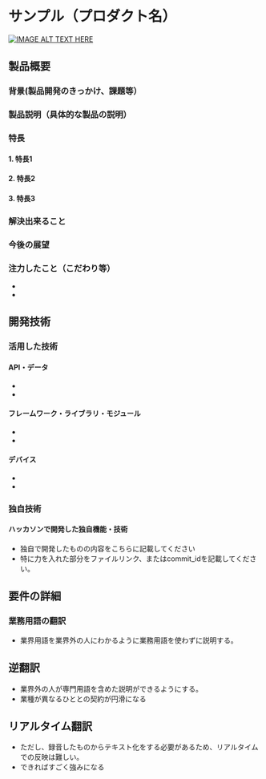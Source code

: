 # サンプル（プロダクト名）

[![IMAGE ALT TEXT HERE](https://jphacks.com/wp-content/uploads/2024/07/JPHACKS2024_ogp.jpg)](https://www.youtube.com/watch?v=DZXUkEj-CSI)

## 製品概要
### 背景(製品開発のきっかけ、課題等）
### 製品説明（具体的な製品の説明）
### 特長
#### 1. 特長1
#### 2. 特長2
#### 3. 特長3

### 解決出来ること
### 今後の展望
### 注力したこと（こだわり等）
* 
* 

## 開発技術
### 活用した技術
#### API・データ
* 
* 

#### フレームワーク・ライブラリ・モジュール
* 
* 

#### デバイス
* 
* 

### 独自技術
#### ハッカソンで開発した独自機能・技術
* 独自で開発したものの内容をこちらに記載してください
* 特に力を入れた部分をファイルリンク、またはcommit_idを記載してください。

 ## 要件の詳細
 ### 業務用語の翻訳
*  業界用語を業界外の人にわかるように業務用語を使わずに説明する。
 ## 逆翻訳
*  業界外の人が専門用語を含めた説明ができるようにする。
*  業種が異なるひととの契約が円滑になる
 ## リアルタイム翻訳
*  ただし、録音したものからテキスト化をする必要があるため、リアルタイムでの反映は難しい。
*  できればすごく強みになる
